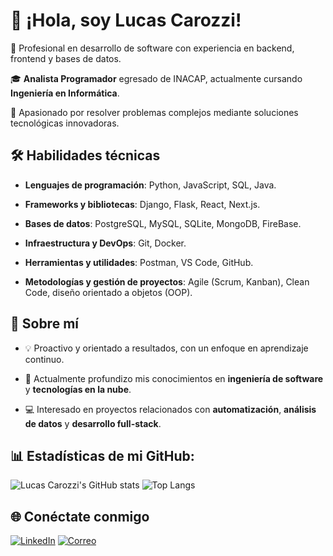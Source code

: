 # 👋 ¡Hola, soy Lucas Carozzi!

🌟 Profesional en desarrollo de software con experiencia en backend, frontend y bases de datos.  

🎓 **Analista Programador** egresado de INACAP, actualmente cursando **Ingeniería en Informática**.  

🎯 Apasionado por resolver problemas complejos mediante soluciones tecnológicas innovadoras.

## 🛠️ Habilidades técnicas

- **Lenguajes de programación**: Python, JavaScript, SQL, Java.
  
- **Frameworks y bibliotecas**: Django, Flask, React, Next.js.
  
- **Bases de datos**: PostgreSQL, MySQL, SQLite, MongoDB, FireBase.
  
- **Infraestructura y DevOps**: Git, Docker.
  
- **Herramientas y utilidades**: Postman, VS Code, GitHub.
  
- **Metodologías y gestión de proyectos**: Agile (Scrum, Kanban), Clean Code, diseño orientado a objetos (OOP).

## 🚀 Sobre mí

- 💡 Proactivo y orientado a resultados, con un enfoque en aprendizaje continuo.
  
- 🌱 Actualmente profundizo mis conocimientos en **ingeniería de software** y **tecnologías en la nube**.
   
- 💻 Interesado en proyectos relacionados con **automatización**, **análisis de datos** y **desarrollo full-stack**.


## 📊 Estadísticas de mi GitHub:
![Lucas Carozzi's GitHub stats](https://github-readme-stats.vercel.app/api?username=lucascarozzi&show_icons=true&theme=gruvbox)
![Top Langs](https://github-readme-stats.vercel.app/api/top-langs/?username=lucascarozzi&layout=compact&theme=gruvbox)



## 🌐 Conéctate conmigo
[![LinkedIn](https://img.shields.io/badge/-LinkedIn-0077B5?style=flat-square&logo=linkedin&logoColor=white)](https://www.linkedin.com/in/lucas-carozzi/)
[![Correo](https://img.shields.io/badge/-lucas.carozzi@example.com-D14836?style=flat-square&logo=gmail&logoColor=white)](mailto:lucas.carozzi@example.com)
